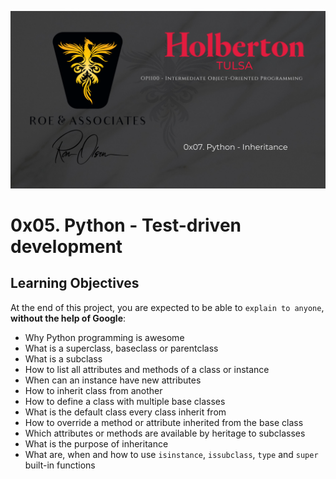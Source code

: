 ![0x07. Python - Inheritance banner](https://github.com/ronroeandassociates/assets/blob/master/images/0x07_python_inheritance_banner.png)

# 0x05. Python - Test-driven development

## Learning Objectives

At the end of this project, you are expected to be able to `explain to anyone`, **without the help of Google**:

- Why Python programming is awesome
- What is a superclass, baseclass or parentclass
- What is a subclass
- How to list all attributes and methods of a class or instance
- When can an instance have new attributes
- How to inherit class from another
- How to define a class with multiple base classes
- What is the default class every class inherit from
- How to override a method or attribute inherited from the base class
- Which attributes or methods are available by heritage to subclasses
- What is the purpose of inheritance
- What are, when and how to use `isinstance`, `issubclass`, `type` and `super` built-in functions
